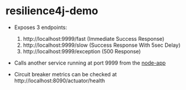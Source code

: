 # resilience4j-demo

* Exposes 3 endpoints:

  1. http://localhost:9999/fast (Immediate Success Response)
  2. http://localhost:9999/slow (Success Response With 5sec Delay)
  3. http://localhost:9999/exception (500 Response)

* Calls another service running at port 9999 from the [node-app](https://github.com/rishabhsairawat/node-app)

* Circuit breaker metrics can be checked at http://localhost:8090/actuator/health
